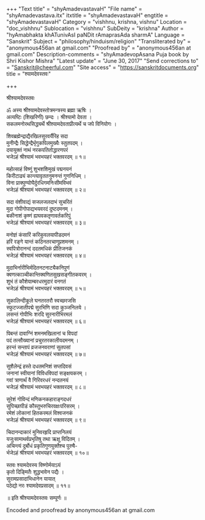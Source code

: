 +++
"Text title" = "shyAmadevastavaH"
"File name" = "shyAmadevastava.itx"
itxtitle = "shyAmadevastavaH"
engtitle = "shyAmadevastavaH"
Category = "vishhnu, krishna, vishnu"
Location = "doc_vishhnu"
Sublocation = "vishhnu"
SubDeity = "krishna"
Author = "hyAmabhakta khATunivAsI paNDit rAmaprasAda sharmA"
Language = "Sanskrit"
Subject = "philosophy/hinduism/religion"
"Transliterated by" = "anonymous456an at gmail.com"
"Proofread by" = "anonymous456an at gmail.com"
Description-comments = "shyAmadevopAsana Puja book by Shri Kishor Mishra"
"Latest update" = "June 30, 2017"
"Send corrections to" = "Sanskrit@cheerful.com"
"Site access" = "https://sanskritdocuments.org"
title = "श्यामदेवस्तवः"

+++
  
 श्रीश्यामदेवस्तवः   
  
ॐ अस्य श्रीश्यामदेवस्तोत्रमन्त्रस्य ब्रह्मा ऋषिः ।  
अत्यष्टिः (शिखरिणी) छन्दः । श्रीश्यामो देवता ।  
सकलमनोरथसिद्ध्यर्थे श्रीश्यामदेवताप्रीत्यर्थे च जपे विनियोगः ।  
  
शिवब्रह्मेन्द्राद्यैरखिलसुरवर्यैरिह सदा  
मुनीन्द्रैः सिद्धेन्द्रैर्भृगुकपिलमुख्यैः स्तुतपदम् ।  
दयायुक्तं नाथं नरकपतितोद्धारणपरं  
भजेऽहं श्रीश्यामं भवभयहरं भक्तवरदम् ॥ १॥  
  
महोत्साहं विष्णुं शुभशशिमुखं पद्मनयनं  
किरीटाढ्यं कान्त्यावृततनुमनन्तं गुणनिधिम् ।  
विना प्राक्पुण्योघैर्दुरधिगमनिःसीमविभवं  
भजेऽहं श्रीश्यामं भवभयहरं भक्तवरदम् ॥ २॥  
  
सदा वंशीवाद्यं सजलजलदाभं सुचरितं  
मुदा गोपीगोपाद्यभयवरदं दुष्टदमनम् ।  
बकीनाशं कृष्णं ह्यघवकतृणावर्तकरिपुं  
भजेऽहं श्रीश्यामं भवभयहरं भक्तवरदम् ॥ ३॥  
  
मनोज्ञं कंसारिं करिकुवलयापीडदमनं  
हरिं रङ्गे यान्तं कठिनतरचाणूप्रशमनम् ।  
स्वपित्रोरानन्दं ददतमधिकं प्रीतिजनकं  
भजेऽहं श्रीश्यामं भवभयहरं भक्तवरदम् ॥ ४॥  
  
मुदाभिर्नारीभिर्मदितनटनाट्यैकनिपुणं  
क्वणत्काञ्चीकान्तिक्वणितसुखसङ्गीतकवरम् ।  
शुभं तं कौशेयाम्बरधरमुदारं वनगतं  
भजेऽहं श्रीश्यामं भवभयहरं भक्तवरदम् ॥ ५॥  
  
सुकालिन्दीकूले घनतरतरौ स्वच्छरजसि  
स्फुटज्जातीपद्मे सुरभिणि सदा कुञ्जनिलये ।  
लसन्तं गोपीभिः शरदि सुरनारीभिरमलं  
भजेऽहं श्रीश्यामं भवभयहरं भक्तवरदम् ॥ ६॥  
  
पिबन्तं दावाग्निं शमनमखिलानां च विपदां  
पदं तत्सौख्यानां प्रचुरतरकालीयदमनम् ।  
हरन्तं सन्तापं व्रजजनवराणां सुतपसां  
भजेऽहं श्रीश्यामं भवभयहरं भक्तवरदम् ॥ ७॥  
  
सुशैलेन्द्रं हस्ते दधतमनिशं सप्तदिवसं  
जनानां स्वीयानां विविधविपदां सङ्क्षयकरम् ।  
गवां त्राणार्थं वै गिरिवरधरं नन्दतनयं  
भजेऽहं श्रीश्यामं भवभयहरं भक्तवरदम् ॥ ८॥  
  
सुरेशं गोविन्दं मणिकनकहाराङ्गदधरं  
सुपिच्छापीडं कौस्तुभरुचिरवक्षःपरिसरम् ।  
रमेशं लोकानां हितकरमलं विश्वजनकं  
भजेऽहं श्रीश्यामं भवभयहरं भक्तवरदम् ॥ ९॥  
  
चिदानन्दाकारं मुनिवरहृदि प्राप्तनिलयं  
यजुःसामाथर्वप्रभृतिषु तथा ऋक्षु विदितम् ।  
अचिन्त्यं दुर्बोधं प्रकृतिगुणयुक्तैश्च पुरुषै-  
र्भजेऽहं श्रीश्यामं भवभयहरं भक्तवरदम् ॥ १०॥  
  
स्तवः श्यामदेवस्य विष्णोर्मयाऽयं  
कृतो दिङ्मितैः शुद्धभावेन पद्यैः ।  
सुरामप्रसादाभिधानेन यायात्  
पठेद्यो नरः श्यामदेवप्रसादम् ॥ ११॥  
  
॥ इति श्रीश्यामदेवस्तवः सम्पूर्णः ॥  
  
  
Encoded and proofread by anonymous456an at gmail.com  
  
